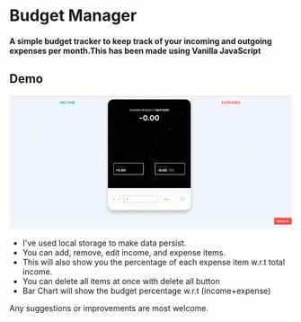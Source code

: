 # Budget Manager

#### A simple budget tracker to keep track of your incoming and outgoing expenses per month.This has been made using Vanilla JavaScript

## Demo

<div align='center'>
	<img src='appdemo.gif' />
</div>
 
- I've used local storage to make data persist.
- You can add, remove, edit income, and expense items.
- This will also show you the percentage of each expense item w.r.t total 
income.
- You can delete all items at once with delete all button
- Bar Chart will show the budget percentage w.r.t (income+expense)

Any suggestions or improvements are most welcome.
